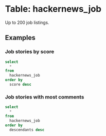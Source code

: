 # Table: hackernews_job

Up to 200 job listings.

## Examples

### Job stories by score

```sql
select
  *
from
  hackernews_job
order by
  score desc
```

### Job stories with most comments

```sql
select
  *
from
  hackernews_job
order by
  descendants desc
```
